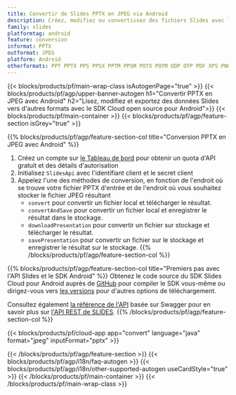 ```yaml
---
title: Convertir de Slides PPTX en JPEG via Android
description: Créez, modifiez ou convertissez des fichiers Slides avec l'API REST et le SDK Android Open Source
family: slides
platformtag: android
feature: conversion
informat: PPTX
outformat: JPEG
platform: Android
otherformats: PPT PPTX PPS PPSX PPTM PPSM POTX POTM ODP OTP PDF XPS PNG BMP TIFF SVG HTML SWF HTML5 GIF XAML MPEG4
---
```


{{< blocks/products/pf/main-wrap-class isAutogenPage="true" >}}
{{< blocks/products/pf/agp/upper-banner-autogen h1="Convertir PPTX en JPEG avec Android" h2="Lisez, modifiez et exportez des données Slides vers d'autres formats avec le SDK Cloud open source pour Android">}}
{{< blocks/products/pf/main-container >}}
{{< blocks/products/pf/agp/feature-section isGrey="true" >}}

{{% blocks/products/pf/agp/feature-section-col title="Conversion PPTX en JPEG avec Android" %}}
1. Créez un compte sur <a href="https://dashboard.aspose.cloud/">le Tableau de bord</a> pour obtenir un quota d'API gratuit et des détails d'autorisation
1. Initialisez ```SlidesApi``` avec l'identifiant client et le secret client
1. Appelez l'une des méthodes de conversion, en fonction de l'endroit où se trouve votre fichier PPTX d'entrée et de l'endroit où vous souhaitez stocker le fichier JPEG résultant
    - ```convert``` pour convertir un fichier local et télécharger le résultat.
    - ```convertAndSave``` pour convertir un fichier local et enregistrer le résultat dans le stockage.
    - ```downloadPresentation``` pour convertir un fichier sur stockage et télécharger le résultat.
    - ```savePresentation``` pour convertir un fichier sur le stockage et enregistrer le résultat sur le stockage.
{{% /blocks/products/pf/agp/feature-section-col %}}

{{% blocks/products/pf/agp/feature-section-col title="Premiers pas avec l'API Slides et le SDK Android" %}}
Obtenez le code source du SDK Slides Cloud pour Android auprès de [GitHub](https://github.com/aspose-slides-cloud/aspose-slides-cloud-android) pour compiler le SDK vous-même ou dirigez-vous vers [les versions](https://releases.aspose.cloud/) pour d'autres options de téléchargement.

Consultez également [la référence de l'API](https://apireference.aspose.cloud/slides/) basée sur Swagger pour en savoir plus sur [l'API REST de SLIDES](https://products.aspose.cloud/slides/curl/).
{{% /blocks/products/pf/agp/feature-section-col %}}

{{< blocks/products/pf/cloud-app app="convert" language="java" format="jpeg" inputFormat="pptx" >}}

{{< /blocks/products/pf/agp/feature-section >}}
{{< blocks/products/pf/agp/i18n/faq-autogen >}}
{{< blocks/products/pf/agp/i18n/other-supported-autogen useCardStyle="true" >}}
{{< /blocks/products/pf/main-container >}}
{{< /blocks/products/pf/main-wrap-class >}}